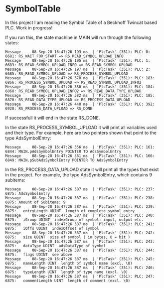# SymbolTable

In this project I am reading the Symbol Table of a Beckhoff Twincat based PLC. Work in progress!

If you run this, the state machine in MAIN will run through the following states:

```
Message		08-Sep-20 16:47:26 193 ms  | 'PlcTask' (351): PLC: 0: 6681: RS_WAIT_FOR_START => RS_READ_SYMBOL_UPLOAD_INFO
Message		08-Sep-20 16:47:26 195 ms  | 'PlcTask' (351): PLC: 1: 6683: RS_READ_SYMBOL_UPLOAD_INFO => RS_READ_SYMBOL_UPLOAD
Message		08-Sep-20 16:47:26 197 ms  | 'PlcTask' (351): PLC: 2: 6685: RS_READ_SYMBOL_UPLOAD => RS_PROCESS_SYMBOL_UPLOAD
Message		08-Sep-20 16:47:26 378 ms  | 'PlcTask' (351): PLC: 183: 6866: RS_PROCESS_SYMBOL_UPLOAD => RS_READ_SYMBOL_UPLOAD_INFO2
Message		08-Sep-20 16:47:26 380 ms  | 'PlcTask' (351): PLC: 184: 6868: RS_READ_SYMBOL_UPLOAD_INFO2 => RS_READ_DATA_TYPE_UPLOAD
Message		08-Sep-20 16:47:26 382 ms  | 'PlcTask' (351): PLC: 185: 6870: RS_READ_DATA_TYPE_UPLOAD => RS_PROCESS_DATA_UPLOAD
Message		08-Sep-20 16:47:26 440 ms  | 'PlcTask' (351): PLC: 392: 6928: RS_PROCESS_DATA_UPLOAD => RS_DONE
```
If successfull it will end in the state RS_DONE.

In the state RS_PROCESS_SYMBOL_UPLOAD it will print all variables used and their type. For example, here are two pointers shown that point to the type AdsSymbolEntry:

```
Message		08-Sep-20 16:47:26 356 ms  | 'PlcTask' (351): PLC: 161: 6844: MAIN.pAdsSymbolEntry POINTER TO AdsSymbolEntry
Message		08-Sep-20 16:47:26 361 ms  | 'PlcTask' (351): PLC: 166: 6849: MAIN.pSubAdsSymbolEntry POINTER TO AdsSymbolEntry
```

In the RS_PROCESS_DATA_UPLOAD state it will print all the types that exist in the project. For example, the type AdsSymbolEntry, which contains 9 subitems:

```
Message		08-Sep-20 16:47:26 387 ms  | 'PlcTask' (351): PLC: 237: 6875: AdsSymbolEntry
Message		08-Sep-20 16:47:26 387 ms  | 'PlcTask' (351): PLC: 238: 6875: Amount of Subitems: 9
Message		08-Sep-20 16:47:26 387 ms  | 'PlcTask' (351): PLC: 239: 6875:   entryLength UDINT  length of complete symbol entry
Message		08-Sep-20 16:47:26 387 ms  | 'PlcTask' (351): PLC: 240: 6875:   iGroup UDINT  indexGroup of symbol: input, output etc.
Message		08-Sep-20 16:47:26 387 ms  | 'PlcTask' (351): PLC: 241: 6875:   iOffs UDINT  indexOffset of symbol
Message		08-Sep-20 16:47:26 387 ms  | 'PlcTask' (351): PLC: 242: 6875:   size UDINT  size of symbol ( in bytes, 0 = bit )
Message		08-Sep-20 16:47:26 387 ms  | 'PlcTask' (351): PLC: 243: 6875:   dataType UDINT  adsDataType of symbol
Message		08-Sep-20 16:47:26 387 ms  | 'PlcTask' (351): PLC: 244: 6875:   flags UDINT  see above
Message		08-Sep-20 16:47:26 387 ms  | 'PlcTask' (351): PLC: 245: 6875:   nameLength UINT  length of symbol name (excl. \0)
Message		08-Sep-20 16:47:26 387 ms  | 'PlcTask' (351): PLC: 246: 6875:   typeLength UINT  length of type name (excl. \0)
Message		08-Sep-20 16:47:26 387 ms  | 'PlcTask' (351): PLC: 247: 6875:   commentLength UINT  length of comment (excl. \0)
```
